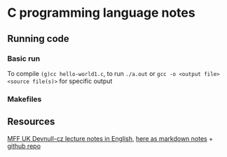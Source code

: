 # C programming language notes


## Running code

### Basic run

To compile `(g)cc hello-world1.c`, to run `./a.out` or `gcc -o <output file> <source file(s)>` for specific output

### Makefiles


## Resources 

[MFF UK Devnull-cz lecture notes in English]([https://](https://github.com/devnull-cz/c-prog-lang)), [here as markdown notes]([https://](https://github.com/devnull-cz/c-prog-lang/tree/notes)) + [github repo]([https://](https://github.com/devnull-cz/c-prog-lang))  